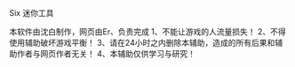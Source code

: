 Six 迷你工具
 
 本软件由沈白制作，网页由Er、负责完成
 1、不能让游戏的人流量损失！
 2、不得使用辅助破坏游戏平衡！
 3、请在24小时之内删除本辅助，造成的所有后果和辅助作者与网页作者无关！
 4、本辅助仅供学习与研究！
